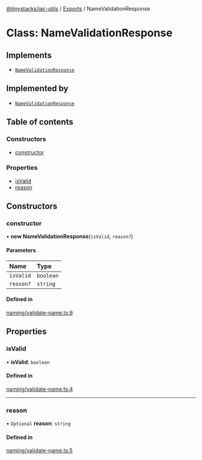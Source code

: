 [@tinystacks/iac-utils](../README.md) / [Exports](../modules.md) / NameValidationResponse

# Class: NameValidationResponse

## Implements

- [`NameValidationResponse`](NameValidationResponse.md)

## Implemented by

- [`NameValidationResponse`](NameValidationResponse.md)

## Table of contents

### Constructors

- [constructor](NameValidationResponse.md#constructor)

### Properties

- [isValid](NameValidationResponse.md#isvalid)
- [reason](NameValidationResponse.md#reason)

## Constructors

### constructor

• **new NameValidationResponse**(`isValid`, `reason?`)

#### Parameters

| Name | Type |
| :------ | :------ |
| `isValid` | `boolean` |
| `reason?` | `string` |

#### Defined in

[naming/validate-name.ts:9](https://github.com/tinystacks/iac-utils/blob/bd3bb7b/src/naming/validate-name.ts#L9)

## Properties

### isValid

• **isValid**: `boolean`

#### Defined in

[naming/validate-name.ts:4](https://github.com/tinystacks/iac-utils/blob/bd3bb7b/src/naming/validate-name.ts#L4)

___

### reason

• `Optional` **reason**: `string`

#### Defined in

[naming/validate-name.ts:5](https://github.com/tinystacks/iac-utils/blob/bd3bb7b/src/naming/validate-name.ts#L5)

